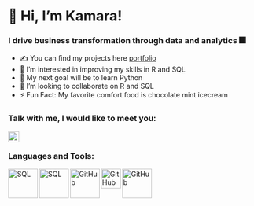 # 👋 Hi, I’m Kamara!

### I drive business transformation through data and analytics 🎆

- ✍ You can find my projects here [portfolio](https://github.com/kamararichards/PortfolioProjects)
- 👀 I’m interested in improving my skills in R and SQL
- 🥅 My next goal will be to learn Python
- 💞️ I’m looking to collaborate on R and SQL
- ⚡ Fun Fact: My favorite comfort food is chocolate mint icecream

### Talk with me, I would like to meet you:
[<img align="left" alt="kamararichards | LinkedIn" width="22px" src="https://cdn.jsdelivr.net/npm/simple-icons@v3/icons/linkedin.svg" />](https://www.linkedin.com/in/kamararichards/)

<br />

### Languages and Tools:
<img align="left" alt="SQL" width="60px" src="https://github.com/kamararichards/Images/blob/main/Excel.png" />
<img align="left" alt="SQL" width="60px" src="https://github.com/kamararichards/Images/blob/main/SQL.png" />
<img align="left" alt="GitHub" width="60px" src="https://github.com/kamararichards/Images/blob/main/Git%20Hub%20Logo%202.png" />
<img align="left" alt="GitHub" width="40px" src="https://github.com/kamararichards/Images/blob/main/ibm_spss_logo.png" />
<img align="left" alt="GitHub" width="60px" src="https://github.com/kamararichards/Images/blob/main/Eviews%202.png" />

<!---
kamararichards/kamararichards is a ✨ special ✨ repository because its `README.md` (this file) appears on your GitHub profile.
You can click the Preview link to take a look at your changes.
--->
